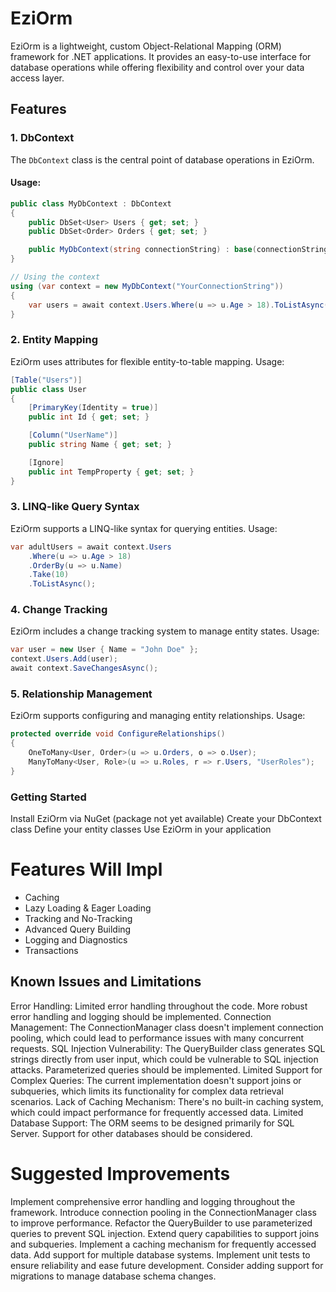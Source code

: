 # EziOrm

EziOrm is a lightweight, custom Object-Relational Mapping (ORM) framework for .NET applications. It provides an easy-to-use interface for database operations while offering flexibility and control over your data access layer.

## Features

### 1. DbContext

The `DbContext` class is the central point of database operations in EziOrm.

#### Usage:

```csharp
public class MyDbContext : DbContext
{
    public DbSet<User> Users { get; set; }
    public DbSet<Order> Orders { get; set; }

    public MyDbContext(string connectionString) : base(connectionString) { }
}

// Using the context
using (var context = new MyDbContext("YourConnectionString"))
{
    var users = await context.Users.Where(u => u.Age > 18).ToListAsync();
}
```
### 2. Entity Mapping
EziOrm uses attributes for flexible entity-to-table mapping.
Usage:
```csharp
[Table("Users")]
public class User
{
    [PrimaryKey(Identity = true)]
    public int Id { get; set; }

    [Column("UserName")]
    public string Name { get; set; }

    [Ignore]
    public int TempProperty { get; set; }
}
```


### 3. LINQ-like Query Syntax
EziOrm supports a LINQ-like syntax for querying entities.
Usage:
```csharp
var adultUsers = await context.Users
    .Where(u => u.Age > 18)
    .OrderBy(u => u.Name)
    .Take(10)
    .ToListAsync();
```

### 4. Change Tracking
EziOrm includes a change tracking system to manage entity states.
Usage:
```csharp
var user = new User { Name = "John Doe" };
context.Users.Add(user);
await context.SaveChangesAsync();
```
### 5. Relationship Management
EziOrm supports configuring and managing entity relationships.
Usage:
```csharp
protected override void ConfigureRelationships()
{
    OneToMany<User, Order>(u => u.Orders, o => o.User);
    ManyToMany<User, Role>(u => u.Roles, r => r.Users, "UserRoles");
}
```


### Getting Started

Install EziOrm via NuGet (package not yet available)
Create your DbContext class
Define your entity classes
Use EziOrm in your application

# Features Will Impl
 - Caching
 - Lazy Loading & Eager Loading
 - Tracking and No-Tracking
 - Advanced Query Building
 - Logging and Diagnostics
 - Transactions
   
## Known Issues and Limitations

Error Handling: Limited error handling throughout the code. More robust error handling and logging should be implemented.
Connection Management: The ConnectionManager class doesn't implement connection pooling, which could lead to performance issues with many concurrent requests.
SQL Injection Vulnerability: The QueryBuilder class generates SQL strings directly from user input, which could be vulnerable to SQL injection attacks. Parameterized queries should be implemented.
Limited Support for Complex Queries: The current implementation doesn't support joins or subqueries, which limits its functionality for complex data retrieval scenarios.
Lack of Caching Mechanism: There's no built-in caching system, which could impact performance for frequently accessed data.
Limited Database Support: The ORM seems to be designed primarily for SQL Server. Support for other databases should be considered.

# Suggested Improvements

 Implement comprehensive error handling and logging throughout the framework.
Introduce connection pooling in the ConnectionManager class to improve performance.
Refactor the QueryBuilder to use parameterized queries to prevent SQL injection.
Extend query capabilities to support joins and subqueries.
Implement a caching mechanism for frequently accessed data.
Add support for multiple database systems.
Implement unit tests to ensure reliability and ease future development.
Consider adding support for migrations to manage database schema changes.
